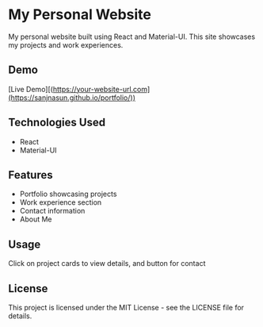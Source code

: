 # My Personal Website

My personal website built using React and Material-UI. This site showcases my projects and work experiences.

## Demo


[Live Demo][(https://your-website-url.com](https://sanjnasun.github.io/portfolio/))

## Technologies Used

- React
- Material-UI

## Features

- Portfolio showcasing projects
- Work experience section
- Contact information
- About Me

## Usage

Click on project cards to view details, and button for contact

## License

This project is licensed under the MIT License - see the LICENSE file for details.

